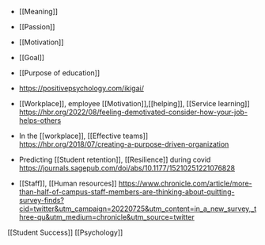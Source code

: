   - [[Meaning]]
  - [[Passion]]
  - [[Motivation]]
  - [[Goal]]
  - [[Purpose of education]]

  - https://positivepsychology.com/ikigai/

  - [[Workplace]], employee
    [[Motivation]],[[helping]],
    [[Service learning]]
    https://hbr.org/2022/08/feeling-demotivated-consider-how-your-job-helps-others

  - In the [[workplace]],  [[Effective teams]]
    https://hbr.org/2018/07/creating-a-purpose-driven-organization

  - Predicting [[Student retention]],
    [[Resilience]] during covid
    https://journals.sagepub.com/doi/abs/10.1177/15210251221076828

  - [[Staff]],  [[Human resources]]
    https://www.chronicle.com/article/more-than-half-of-campus-staff-members-are-thinking-about-quitting-survey-finds?cid=twitter&utm_campaign=20220725&utm_content=in_a_new_survey,_three-qu&utm_medium=chronicle&utm_source=twitter

[[Student Success]]
[[Psychology]]